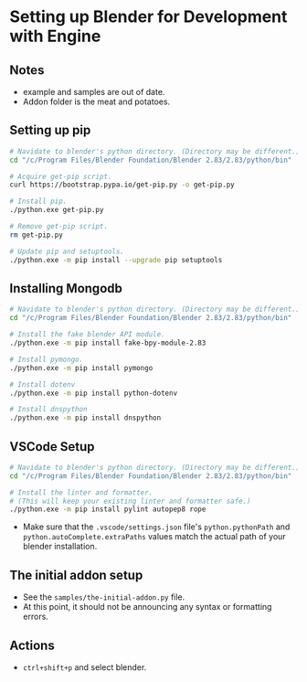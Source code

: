 # Setting up Blender for Development with Engine

## Notes

- example and samples are out of date.
- Addon folder is the meat and potatoes.

## Setting up pip

``` bash
# Navidate to blender's python directory. (Directory may be different.)
cd "/c/Program Files/Blender Foundation/Blender 2.83/2.83/python/bin"

# Acquire get-pip script.
curl https://bootstrap.pypa.io/get-pip.py -o get-pip.py

# Install pip.
./python.exe get-pip.py

# Remove get-pip script.
rm get-pip.py

# Update pip and setuptools.
./python.exe -m pip install --upgrade pip setuptools
```

## Installing Mongodb

``` bash
# Navidate to blender's python directory. (Directory may be different.)
cd "/c/Program Files/Blender Foundation/Blender 2.83/2.83/python/bin"

# Install the fake blender API module.
./python.exe -m pip install fake-bpy-module-2.83

# Install pymongo.
./python.exe -m pip install pymongo

# Install dotenv
./python.exe -m pip install python-dotenv

# Install dnspython
./python.exe -m pip install dnspython
```

## VSCode Setup

``` bash
# Navidate to blender's python directory. (Directory may be different.)
cd "/c/Program Files/Blender Foundation/Blender 2.83/2.83/python/bin"

# Install the linter and formatter.
# (This will keep your existing linter and formatter safe.)
./python.exe -m pip install pylint autopep8 rope
```

- Make sure that the `.vscode/settings.json` file's `python.pythonPath` and `python.autoComplete.extraPaths` values match the actual path of your blender installation.

## The initial addon setup

- See the `samples/the-initial-addon.py` file.
- At this point, it should not be announcing any syntax or formatting errors.

## Actions

- `ctrl+shift+p` and select blender.
